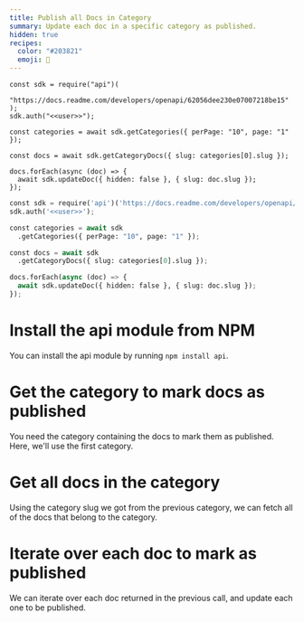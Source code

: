 ```yaml
---
title: Publish all Docs in Category
summary: Update each doc in a specific category as published.
hidden: true
recipes:
  color: "#203821"
  emoji: 👾
---
```


```node
const sdk = require("api")(
  "https://docs.readme.com/developers/openapi/62056dee230e07007218be15"
);
sdk.auth("<<user>>");

const categories = await sdk.getCategories({ perPage: "10", page: "1" });

const docs = await sdk.getCategoryDocs({ slug: categories[0].slug });

docs.forEach(async (doc) => {
  await sdk.updateDoc({ hidden: false }, { slug: doc.slug });
});
```

```python
const sdk = require('api')('https://docs.readme.com/developers/openapi/62056dee230e07007218be15');
sdk.auth('<<user>>');

const categories = await sdk
  .getCategories({ perPage: "10", page: "1" });

const docs = await sdk
  .getCategoryDocs({ slug: categories[0].slug });

docs.forEach(async (doc) => {
  await sdk.updateDoc({ hidden: false }, { slug: doc.slug });
});
```

# Install the api module from NPM

<!-- node@L0-L4,L6 -->
<!-- python@L2-L3,L9 -->

You can install the api module by running `npm install api`.

# Get the category to mark docs as published

You need the category containing the docs to mark them as published. Here, we'll use the first category.

<!-- node@L5-L10 -->
<!-- python@L5-L12 -->

# Get all docs in the category

<!-- node@L0-L4,L6 -->
<!-- python@L2-L3,L9 -->

Using the category slug we got from the previous category, we can fetch all of the docs that belong to the category.

# Iterate over each doc to mark as published

<!-- node@L0-L4,L6 -->
<!-- python@L2-L3,L9 -->

We can iterate over each doc returned in the previous call, and update each one to be published.
